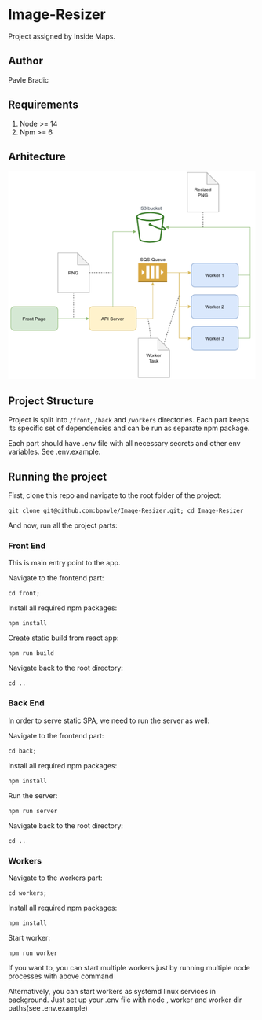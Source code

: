 # Image-Resizer

Project assigned by Inside Maps.

## Author
Pavle Bradic

## Requirements

1. Node >= 14
2. Npm >= 6

## Arhitecture

<img src="./architecture.png" alt="Architecture"/>

## Project Structure

Project is split into `/front`, `/back` and `/workers` directories. Each part keeps its specific set of dependencies and can be run as separate npm package.

Each part should have .env file with all necessary secrets and other env variables. See .env.example.

## Running the project

First, clone this repo and navigate to the root folder of the project:
```shell
git clone git@github.com:bpavle/Image-Resizer.git; cd Image-Resizer
```
And now, run all the project parts:
### Front End
This is main entry point to the app.

Navigate to the frontend part:
```shell
cd front;
```
Install all required npm packages:
```shell
npm install
```
Create static build from react app:
```shell
npm run build
```

Navigate back to the root directory:
```shell
cd ..
```
### Back End
In order to serve static SPA, we need to run the server as well:

Navigate to the frontend part:
```shell
cd back;
```
Install all required npm packages:
```shell
npm install
```
Run the server:
```shell
npm run server
```
Navigate back to the root directory:
```shell
cd ..
```
### Workers

Navigate to the workers part:
```shell
cd workers;
```
Install all required npm packages:
```shell
npm install
```
Start worker:
```shell
npm run worker
```
If you want to, you can start multiple workers just by running multiple node processes with above command

Alternatively, you can start workers as systemd linux services in background. Just set up your .env file with node , worker and worker dir paths(see .env.example)
